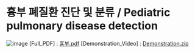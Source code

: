 # 흉부 폐질환 진단 및 분류 / Pediatric pulmonary disease detection
![image](https://user-images.githubusercontent.com/60537388/145531886-a210ad21-c081-49f6-9b5e-de805b0f5700.png)
[Full_PDF] : [흉부.pdf](https://github.com/Pleasant-riot/Lung-Disease-Detection/files/7690712/default.pdf)
[Demonstration_Video] : [Demonstration.zip](https://github.com/Pleasant-riot/Lung-Disease-Detection/files/7690735/Demonstration.zip)
